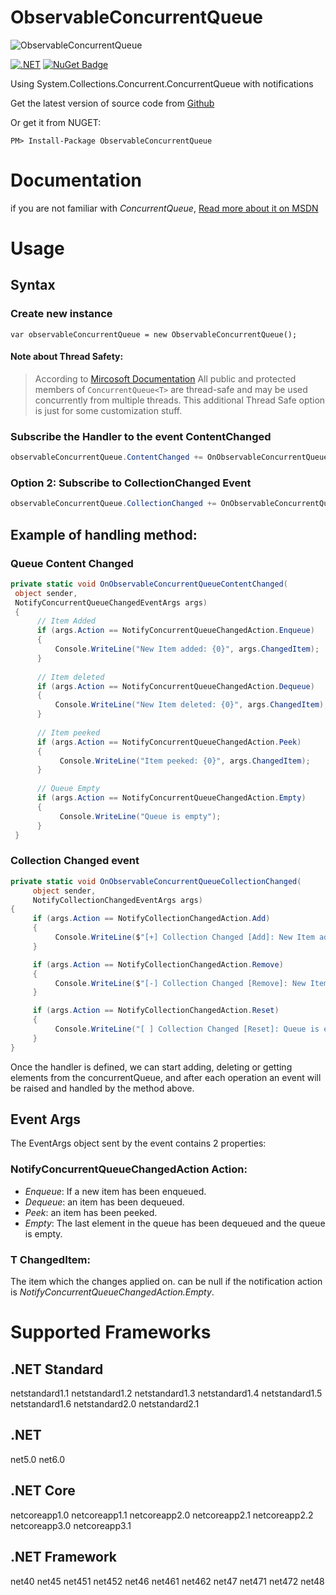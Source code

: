 ObservableConcurrentQueue
=========================

![ObservableConcurrentQueue](https://raw.githubusercontent.com/YounesCheikh/ObservableConcurrentQueue/master/img/ObservableConcurrentQueue-200px.png)

[![.NET](https://github.com/YounesCheikh/ObservableConcurrentQueue/actions/workflows/dotnet.yml/badge.svg)](https://github.com/YounesCheikh/ObservableConcurrentQueue/actions/workflows/dotnet.yml)
[![NuGet Badge](https://buildstats.info/nuget/ObservableConcurrentQueue)](https://www.nuget.org/packages/ObservableConcurrentQueue/)

Using System.Collections.Concurrent.ConcurrentQueue with notifications

Get the latest version of source code from [Github](https://github.com/YounesCheikh/ObservableConcurrentQueue)

Or get it from NUGET: 

``` 
PM> Install-Package ObservableConcurrentQueue

```

# Documentation

if you are not familiar with *ConcurrentQueue*, [Read more about it on MSDN](http://msdn.microsoft.com/en-us/library/dd267265(v=vs.110).aspx)

# Usage
## Syntax
### Create new instance
```Csharp
var observableConcurrentQueue = new ObservableConcurrentQueue();
``` 

#### Note about Thread Safety:
> According to [Mircosoft Documentation](https://docs.microsoft.com/en-us/dotnet/api/system.collections.concurrent.concurrentqueue-1?redirectedfrom=MSDN&view=netcore-3.1#thread-safety) All public and protected members of `ConcurrentQueue<T>` are thread-safe and may be used concurrently from multiple threads. This additional Thread Safe option is just for some customization stuff. 

### Subscribe the Handler to the event ContentChanged
```csharp
observableConcurrentQueue.ContentChanged += OnObservableConcurrentQueueContentChanged;
```

### Option 2: Subscribe to CollectionChanged Event 
```csharp
observableConcurrentQueue.CollectionChanged += OnObservableConcurrentQueueCollectionChanged;

```

## Example of handling method: 
### Queue Content Changed
```csharp
private static void OnObservableConcurrentQueueContentChanged(
 object sender,
 NotifyConcurrentQueueChangedEventArgs args)
 {
      // Item Added
      if (args.Action == NotifyConcurrentQueueChangedAction.Enqueue)
      {
          Console.WriteLine("New Item added: {0}", args.ChangedItem);
      }
 
      // Item deleted
      if (args.Action == NotifyConcurrentQueueChangedAction.Dequeue)
      {
          Console.WriteLine("New Item deleted: {0}", args.ChangedItem);
      }
 
      // Item peeked
      if (args.Action == NotifyConcurrentQueueChangedAction.Peek)
      {
           Console.WriteLine("Item peeked: {0}", args.ChangedItem);
      }
 
      // Queue Empty
      if (args.Action == NotifyConcurrentQueueChangedAction.Empty)
      {
           Console.WriteLine("Queue is empty");
      }
 } 
```

### Collection Changed event 
```csharp
private static void OnObservableConcurrentQueueCollectionChanged(
     object sender,
     NotifyCollectionChangedEventArgs args)
{
     if (args.Action == NotifyCollectionChangedAction.Add)
     {
          Console.WriteLine($"[+] Collection Changed [Add]: New Item added: {args.NewItems[0]}");
     }

     if (args.Action == NotifyCollectionChangedAction.Remove)
     {
          Console.WriteLine($"[-] Collection Changed [Remove]: New Item deleted: {args.OldItems[0]}");
     }

     if (args.Action == NotifyCollectionChangedAction.Reset)
     {
          Console.WriteLine("[ ] Collection Changed [Reset]: Queue is empty");
     }
}
```

Once the handler is defined, we can start adding, deleting or getting elements from the concurrentQueue, and after each operation an event will be raised and handled by the method above.

## Event Args
The EventArgs object sent by the event contains 2 properties:

### NotifyConcurrentQueueChangedAction Action:

* *Enqueue*: If a new item has been enqueued.
* *Dequeue*: an item has been dequeued.
* *Peek*: an item has been peeked.
* *Empty*: The last element in the queue has been dequeued and the queue is empty.

### T ChangedItem:
The item which the changes applied on. can be null if the notification action is *NotifyConcurrentQueueChangedAction.Empty*.

# Supported Frameworks
## .NET Standard
netstandard1.1
netstandard1.2
netstandard1.3
netstandard1.4
netstandard1.5
netstandard1.6
netstandard2.0
netstandard2.1

## .NET 
net5.0
net6.0

## .NET Core
netcoreapp1.0
netcoreapp1.1
netcoreapp2.0
netcoreapp2.1
netcoreapp2.2
netcoreapp3.0
netcoreapp3.1


## .NET Framework
net40
net45
net451
net452
net46
net461
net462
net47
net471
net472
net48
